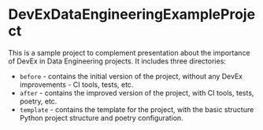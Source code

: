 # DevExDataEngineeringExampleProject

This is a sample project to complement presentation about the importance of DevEx in Data Engineering projects.
It includes three directories:

- `before` - contains the initial version of the project, without any DevEx improvements - CI tools, tests, etc.
- `after` - contains the improved version of the project, with CI tools, tests, poetry, etc.
- `template` - contains the template for the project, with the basic structure Python project structure and poetry configuration.
